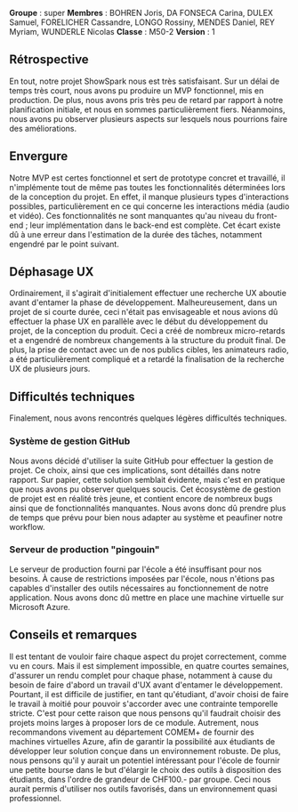 **Groupe** : super
**Membres** : BOHREN Joris, DA FONSECA Carina, DULEX Samuel, FORELICHER Cassandre, LONGO Rossiny, MENDES Daniel, REY Myriam, WUNDERLE Nicolas
**Classe** : M50-2
**Version** : 1
## Rétrospective
En tout, notre projet ShowSpark nous est très satisfaisant. Sur un délai de temps très court, nous avons pu produire un MVP fonctionnel, mis en production. De plus, nous avons pris très peu de retard par rapport à notre planification initiale, et nous en sommes particulièrement fiers. 
Néanmoins, nous avons pu observer plusieurs aspects sur lesquels nous pourrions faire des améliorations. 
## Envergure
Notre MVP est certes fonctionnel et sert de prototype concret et travaillé, il n'implémente tout de même pas toutes les fonctionnalités déterminées lors de la conception du projet. En effet, il manque plusieurs types d'interactions possibles, particulièrement en ce qui concerne les interactions média (audio et vidéo). Ces fonctionnalités ne sont manquantes qu'au niveau du front-end ; leur implémentation dans le back-end est complète. 
Cet écart existe dû à une erreur dans l'estimation de la durée des tâches, notamment engendré par le point suivant. 
## Déphasage UX
Ordinairement, il s'agirait d'initialement effectuer une recherche UX aboutie avant d'entamer la phase de développement. Malheureusement, dans un projet de si courte durée, ceci n'était pas envisageable et nous avions dû effectuer la phase UX en parallèle avec le début du développement du projet, de la conception du produit. 
Ceci a créé de nombreux micro-retards et a engendré de nombreux changements à la structure du produit final. De plus, la prise de contact avec un de nos publics cibles, les animateurs radio, a été particulièrement compliqué et a retardé la finalisation de la recherche UX de plusieurs jours. 
## Difficultés techniques
Finalement, nous avons rencontrés quelques légères difficultés techniques. 
### Système de gestion GitHub
Nous avons décidé d'utiliser la suite GitHub pour effectuer la gestion de projet. Ce choix, ainsi que ces implications, sont détaillés dans notre rapport. 
Sur papier, cette solution semblait évidente, mais c'est en pratique que nous avons pu observer quelques soucis. Cet écosystème de gestion de projet est en réalité très jeune, et contient encore de nombreux bugs ainsi que de fonctionnalités manquantes. Nous avons donc dû prendre plus de temps que prévu pour bien nous adapter au système et peaufiner notre workflow. 
### Serveur de production "pingouin"
Le serveur de production fourni par l'école a été insuffisant pour nos besoins. À cause de restrictions imposées par l'école, nous n'étions pas capables d'installer des outils nécessaires au fonctionnement de notre application. Nous avons donc dû mettre en place une machine virtuelle sur Microsoft Azure. 
## Conseils et remarques
Il est tentant de vouloir faire chaque aspect du projet correctement, comme vu en cours. Mais il est simplement impossible, en quatre courtes semaines, d'assurer un rendu complet pour chaque phase, notamment à cause du besoin de faire d'abord un travail d'UX avant d'entamer le développement. Pourtant, il est difficile de justifier, en tant qu'étudiant, d'avoir choisi de faire le travail à moitié pour pouvoir s'accorder avec une contrainte temporelle stricte. C'est pour cette raison que nous pensons qu'il faudrait choisir des projets moins larges à proposer lors de ce module. 
Autrement, nous recommandons vivement au département COMEM+ de fournir des machines virtuelles Azure, afin de garantir la possibilité aux étudiants de développer leur solution conçue dans un environnement robuste. 
De plus, nous pensons qu'il y aurait un potentiel intéressant pour l'école de fournir une petite bourse dans le but d'élargir le choix des outils à disposition des étudiants, dans l'ordre de grandeur de CHF100.- par groupe. Ceci nous aurait permis d'utiliser nos outils favorisés, dans un environnement quasi professionnel. 